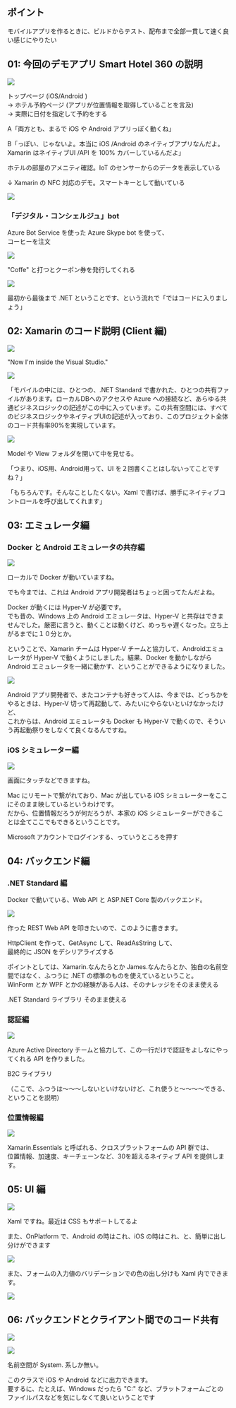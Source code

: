 ## ポイント

モバイルアプリを作るときに、ビルドからテスト、配布まで全部一貫して速く良い感じにやりたい

## 01: 今回のデモアプリ Smart Hotel 360 の説明

![](img/01.jpg)

トップページ (iOS/Android )   
→ ホテル予約ページ (アプリが位置情報を取得していることを言及)    
→ 実際に日付を指定して予約をする     

A「両方とも、まるで iOS や Android アプリっぽく動くね」     

B「っぽい、じゃないよ。本当に iOS /Android のネイティブアプリなんだよ。Xamarin はネイティブUI /API を 100% カバーしているんだよ」

ホテルの部屋のアメニティ確認。IoT のセンサーからのデータを表示している

↓ Xamarin の NFC 対応のデモ。スマートキーとして動いている

![](img/02.jpg)

### 「デジタル・コンシェルジュ」bot

Azure Bot Service を使った Azure Skype bot を使って、     
コーヒーを注文

![](img/03.jpg)

"Coffe" と打つとクーポン券を発行してくれる

![](img/04.jpg)

最初から最後まで .NET ということです、という流れで「ではコードに入りましょう」

## 02: Xamarin のコード説明 (Client 編)

![](img/05.jpg)

"Now I'm inside the Visual Studio."

![](img/06.jpg)

「モバイルの中には、ひとつの、.NET Standard で書かれた、ひとつの共有ファイルがあります。ローカルDBへのアクセスや Azure への接続など、あらゆる共通ビジネスロジックの記述がこの中に入っています。この共有空間には、すべてのビジネスロジックやネイティブUIの記述が入っており、このプロジェクト全体のコード共有率90%を実現しています。

![](img/07.jpg)

Model や View フォルダを開いて中を見せる。

「つまり、iOS用、Android用って、UI を２回書くことはしないってことですね？」

「もちろんです。そんなことしたくない。Xaml で書けば、勝手にネイティブコントロールを呼び出してくれます」

## 03: エミュレータ編

### Docker と Android エミュレータの共存編

![](img/08.jpg)

ローカルで Docker が動いていますね。

でも今までは、これは Android アプリ開発者はちょっと困ってたんだよね。

Docker が動くには Hyper-V が必要です。    
でも昔の、Windows 上の Android エミュレータは、Hyper-V と共存はできませんでした。厳密に言うと、動くことは動くけど、めっちゃ遅くなった。立ち上がるまでに１０分とか。

ということで、Xamarin チームは Hyper-V チームと協力して、Androidエミュレータが Hyper-V で動くようにしました。結果、Docker を動かしながら Android エミュレータを一緒に動かす、ということができるようになりました。

![](img/09.jpg)

Android アプリ開発者で、またコンテナも好きって人は、今までは、どっちかをやるときは、Hyper-V 切って再起動して、みたいにやらないといけなかったけど、     
これからは、Android エミュレータも Docker も Hyper-V で動くので、そういう再起動祭りをしなくて良くなるんですね。    

### iOS シミュレーター編

![](img/10.jpg)

画面にタッチなどできますね。

Mac にリモートで繋がれており、Mac が出している iOS シミュレーターをここにそのまま映しているというわけです。   
だから、位置情報だろうが何だろうが、本家の iOS シミュレーターができることは全てここでもできるということです。

Microsoft アカウントでログインする、っていうところを押す

## 04: バックエンド編

### .NET Standard 編

Docker で動いている、Web API と ASP.NET Core 製のバックエンド。

![](img/11.jpg)

作った REST Web API を叩きたいので、このように書きます。

HttpClient を作って、GetAsync して、ReadAsString して、      
最終的に JSON をデシリアライズする

ポイントとしては、Xamarin.なんたらとか James.なんたらとか、独自の名前空間ではなく、ふつうに .NET の標準のものを使えているということ。    
WinForm とか WPF とかの経験がある人は、そのナレッジをそのまま使える

.NET Standard ライブラリ
そのまま使える

### 認証編

![](img/12.jpg)

Azure Active Directory チームと協力して、この一行だけで認証をよしなにやってくれる API を作りました。

B2C ライブラリ

（ここで、ふつうは～～～しないといけないけど、これ使うと～～～～できる、ということを説明）

### 位置情報編

![](img/13.jpg)

Xamarin.Essentials と呼ばれる、クロスプラットフォームの API 群では、     
位置情報、加速度、キーチェーンなど、30を超えるネイティブ API を提供します。

## 05: UI 編

![](img/14.jpg)

Xaml ですね。最近は CSS もサポートしてるよ

また、OnPlatform で、Android の時はこれ、iOS の時はこれ、と、簡単に出し分けができます

![](img/15.jpg)

また、フォームの入力値のバリデーションでの色の出し分けも Xaml 内でできます。

![](img/16.jpg)


## 06: バックエンドとクライアント間でのコード共有

![](img/17.jpg)

![](img/18.jpg)

名前空間が System. 系しか無い。

このクラスで iOS や Android などに出力できます。    
要するに、たとえば、Windows だったら "C:\" など、プラットフォームごとのファイルパスなどを気にしなくて良いということです

